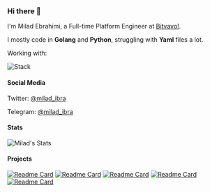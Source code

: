 ### Hi there 👋

<!--
**miladibra10/miladibra10** is a ✨ _special_ ✨ repository because its `README.md` (this file) appears on your GitHub profile.

Here are some ideas to get you started:

- 🔭 I’m currently working on ...
- 🌱 I’m currently learning ...
- 👯 I’m looking to collaborate on ...
- 🤔 I’m looking for help with ...
- 💬 Ask me about ...
- 📫 How to reach me: ...
- 😄 Pronouns: ...
- ⚡ Fun fact: ...
-->

I'm Milad Ebrahimi, a Full-time Platform Engineer at [Bitvavo!]([https://github.com/bitvavo](https://github.com/bitvavo)).

I mostly code in **Golang** and **Python**, struggling with **Yaml** files a lot.

Working with:

![Stack](https://skillicons.dev/icons?i=go,py,kubernetes,openshift,docker,kafka,postgres,mysql,redis,gcp,aws,prometheus,grafana,ansible,git,github,gitlab&perline=5)

#### Social Media
Twitter: [@milad_ibra](https://twitter.com/milad_ibra)

Telegram: [@milad_ibra](https://t.me/milad_ibra)

#### Stats
![Milad's Stats](https://github-readme-stats.vercel.app/api?username=miladibra10&show_icons=true&theme=radical&hide_rank=true)

#### Projects
[![Readme Card](https://github-readme-stats.vercel.app/api/pin/?username=miladibra10&repo=vjson)](https://github.com/miladibra10/vjson)
[![Readme Card](https://github-readme-stats.vercel.app/api/pin/?username=optimus-hft&repo=go-ipmux)](https://github.com/optimus-hft/go-ipmux)
[![Readme Card](https://github-readme-stats.vercel.app/api/pin/?username=optimus-hft&repo=lockset)](https://github.com/optimus-hft/lockset)
[![Readme Card](https://github-readme-stats.vercel.app/api/pin/?username=optimus-hft&repo=event-bus)](https://github.com/optimus-hft/event-bus)
[![Readme Card](https://github-readme-stats.vercel.app/api/pin/?username=snapp-incubator&repo=lbaas-operator)](https://github.com/snapp-incubator/lbaas-operator)

